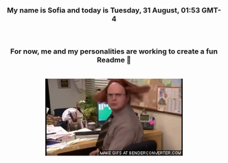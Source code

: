 


<div align="center">
<h3 >My name is Sofia and today is Tuesday, 31 August, 01:53 GMT-4</h3><br>
<h3 >For now, me and my personalities are working to create a fun Readme 👋
</h3><br>
<img src='img/dwight.gif' alt='working...'/>
</div>
